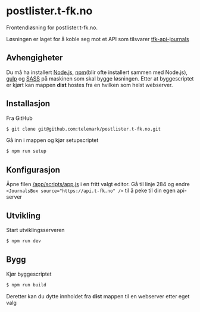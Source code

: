 # postlister.t-fk.no

Frontendløsning for postlister.t-fk.no.

Løsningen er laget for å koble seg mot et API som tilsvarer [tfk-api-journals](https://github.com/zrrrzzt/tfk-api-journals)  

## Avhengigheter

Du må ha installert [Node.js](https://nodejs.org), [npm](https://www.npmjs.com/)(blir ofte installert sammen med Node.js), [gulp](http://gulpjs.com/) og [SASS](http://sass-lang.com/) på maskinen som skal bygge løsningen. 
Etter at byggescriptet er kjørt kan mappen **dist** hostes fra en hvilken som helst webserver.

## Installasjon

Fra GitHub

```sh
$ git clone git@github.com:telemark/postlister.t-fk.no.git
```

Gå inn i mappen og kjør setupscriptet

```sh
$ npm run setup
```

## Konfigurasjon

Åpne filen [/app/scripts/app.js](/app/scripts/app.js) i en fritt valgt editor.
Gå til linje 284 og endre ```<JournalsBox source="https://api.t-fk.no" />``` til å peke til din egen api-server

## Utvikling

Start utviklingsserveren

```sh
$ npm run dev
```

## Bygg

Kjør byggescriptet

```sh
$ npm run build
```

Deretter kan du dytte innholdet fra **dist** mappen til en webserver etter eget valg
